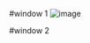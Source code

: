 #window 1
![image](https://user-images.githubusercontent.com/86396701/133036105-cf80813c-eccc-4b7b-b0bc-f7d0686e8b91.png)

#window 2

